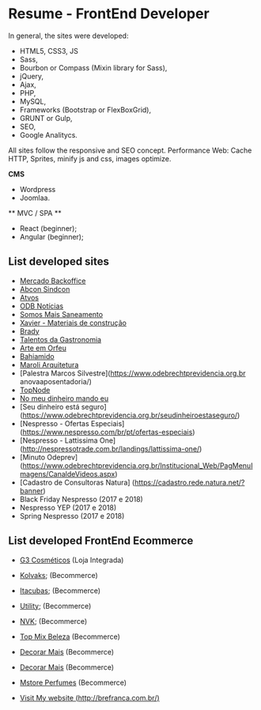 # Resume - FrontEnd Developer #

In general, the sites were developed:

* HTML5, CSS3, JS 
* Sass,
* Bourbon or Compass (Mixin library for Sass),
* jQuery,
* Ajax,
* PHP,
* MySQL,
* Frameworks (Bootstrap or FlexBoxGrid),
* GRUNT or Gulp,
* SEO, 
* Google Analitycs.

All sites follow the responsive and SEO concept.
Performance Web: Cache HTTP, Sprites, minify js and css, images optimize.

**CMS** 
* Wordpress 
* Joomlaa. 

** MVC / SPA ** 
* React (beginner);
* Angular (beginner);


## List developed sites ##


* [Mercado Backoffice](https://mercadobackoffice.com.br/)
* [Abcon Sindcon](http://abconsindcon.com.br/)
* [Atvos](https://www.atvos.com/)
* [ODB Notícias](http://www.odbnoticias.com/)
* [Somos Mais Saneamento](http://somosmaissaneamento.com.br/)
* [Xavier - Materiais de construção](http://xavieronline.com.br/)
* [Brady](http://brady.com.br/)
* [Talentos da Gastronomia](http://talentosdagastronomia.com.br/)
* [Arte em Orfeu](http://site.cafeorfeu.com.br/arteemorfeu/)
* [Bahiamido](http://bahiamido.com.br/)
* [Maroli Arquitetura](http://maroliarquitetura.com.br/)
* [Palestra Marcos Silvestre](https://www.odebrechtprevidencia.org.br anovaaposentadoria/) 
* [TopNode](http://topnode.com.br/) 
* [No meu dinheiro mando eu](http://nomeudinheiromandoeu.com.br/) 
* [Seu dinheiro está seguro] (https://www.odebrechtprevidencia.org.br/seudinheiroestaseguro/)
* [Nespresso - Ofertas Especiais] (https://www.nespresso.com/br/pt/ofertas-especiais)
* [Nespresso - Lattissima One] (http://nespressotrade.com.br/landings/lattissima-one/)
* [Minuto Odeprev] (https://www.odebrechtprevidencia.org.br/Institucional_Web/PagMenuImagens/CanaldeVideos.aspx)
* [Cadastro de Consultoras Natura] (https://cadastro.rede.natura.net/?banner)
* Black Friday Nespresso (2017 e 2018)
* Nespresso YEP (2017 e 2018)
* Spring Nespresso (2017 e 2018)

## List developed FrontEnd Ecommerce ##

* [G3 Cosméticos](https://www.g3cosmeticos.com.br/) (Loja Integrada)
* [Kolvaks](https://kolvaks.becommerce.shop/); (Becommerce)
* [Itacubas](https://itacubas.becommerce.shop/); (Becommerce)
* [Utility](https://utility.becommerce.shop/); (Becommerce)
* [NVK](https://nvk.becommerce.shop/); (Becommerce)
* [Top Mix Beleza](https://topmixbeleza.becommerce.shop/) (Becommerce)
* [Decorar Mais](https://decorarmais.becommerce.shop/) (Becommerce)
* [Decorar Mais](https://decorarmais.becommerce.shop/) (Becommerce)
* [Mstore Perfumes](https://mstoreperfumes.becommerce.shop/) (Becommerce)



* [Visit My website (http://brefranca.com.br/)](http://brefranca.com.br/)